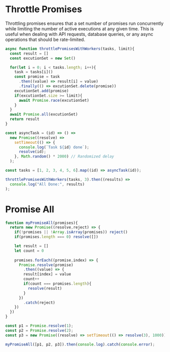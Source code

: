# Throttle Promises
Throttling promises ensures that a set number of promises run concurrently while limiting the number of active executions at any given time. This is useful when dealing with API requests, database queries, or any async operations that should be rate-limited.


<!-- Inline Code Block -->
```javascript
async function throttlePromisesWithWorkers(tasks, limit){
  const result = []
  const excutionSet = new Set()

  for(let i = 0; i < tasks.length; i++){
    task = tasks[i]()
    const promise = task
      .then((value) => result[i] = value)
      .finally(() => excutionSet.delete(promise))
    excutionSet.add(promise)
    if(excutionSet.size >= limit){
      await Promise.race(excutionSet)
    }
  }
  await Promise.all(excutionSet)
  return result
}

const asyncTask = (id) => () =>
  new Promise((resolve) =>
    setTimeout(() => {
      console.log(`Task ${id} done`);
      resolve(id);
    }, Math.random() * 2000) // Randomized delay
  );

const tasks = [1, 2, 3, 4, 5, 6].map((id) => asyncTask(id));

throttlePromisesWithWorkers(tasks, 3).then((results) =>
  console.log("All Done:", results)
);
  ```


# Promise All

```javascript
function myPromiseAll(promises){
  return new Promise((resolve,reject) => {
    if(!promises || !Array.isArray(promises)) reject()
    if(promises.length === 0) resolve([])

    let result = []
    let count = 0
    
    promises.forEach((promise,index) => {
      Promise.resolve(promise)
        .then((value) => {
        result[index] = value
        count++
        if(count === promises.length){
          resolve(result)
        }
      })
        .catch(reject)
    })
  })
}

const p1 = Promise.resolve(1);
const p2 = Promise.resolve(2);
const p3 = new Promise((resolve) => setTimeout(() => resolve(3), 1000));

myPromiseAll([p1, p2, p3]).then(console.log).catch(console.error);
  ```
